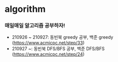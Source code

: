 # algorithm

### 매일매일 알고리즘 공부하자!
- 210926 ~ 210927: 동빈북 greedy 공부, 백준 greedy (https://www.acmicpc.net/step/33)
- 210927 ~: 동빈북 DFS/BFS 공부, 백준 DFS/BFS (https://www.acmicpc.net/step/24)